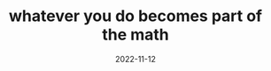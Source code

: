 ---
title: "whatever you do becomes part of the math"
date: 2022-11-12
opposite:
  - whatever I do becomes part of the math
related:
  - whatever we do becomes part of the math
  - there is a symbol that represents you
tags:
  - fragment
---
